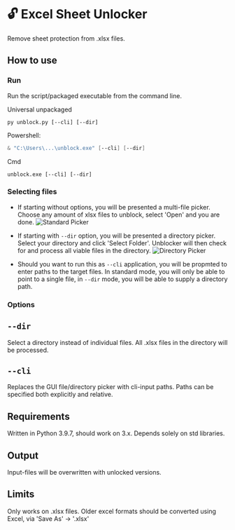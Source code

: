 # 🔓 Excel Sheet Unlocker

Remove sheet protection from .xlsx files.

## How to use


### Run

Run the script/packaged executable from the command line.

Universal unpackaged
```
py unblock.py [--cli] [--dir]
```

Powershell:
```PowerShell
& "C:\Users\...\unblock.exe" [--cli] [--dir]
```

Cmd
```
unblock.exe [--cli] [--dir]
```

### Selecting files

- If starting without options, you will be presented a multi-file picker. Choose any amount of xlsx files to unblock, select 'Open' and you are done. ![Standard Picker](https://i.imgur.com/PHy4rrC.png)

- If starting with `--dir` option, you will be presented a directory picker. Select your directory and click 'Select Folder'. Unblocker will then check for and process all viable files in the directory. ![Directory Picker](https://i.imgur.com/aDC2FVj.png)

- Should you want to run this as `--cli` application, you will be propmted to enter paths to the target files. In standard mode, you will only be able to point to a single file, in `--dir` mode, you will be able to supply a directory path.

### Options

## `--dir`
Select a directory instead of individual files. All .xlsx files in the directory will be processed.

## `--cli`
Replaces the GUI file/directory picker with cli-input paths. Paths can be specified both explicitly and relative.

## Requirements

Written in Python 3.9.7, should work on 3.x. Depends solely on std libraries.

## Output

Input-files will be overwritten with unlocked versions.

## Limits

Only works on .xlsx files. Older excel formats should be converted using Excel, via 'Save As' -> '.xlsx'